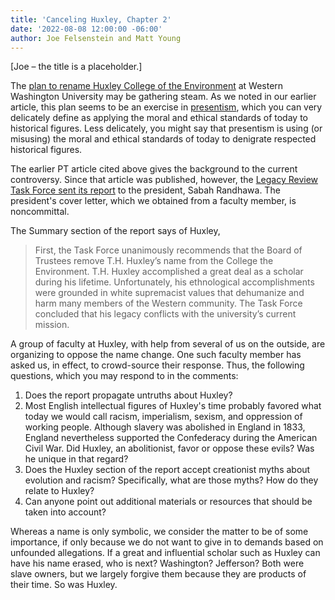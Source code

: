 ```yaml
---
title: 'Canceling Huxley, Chapter 2'
date: '2022-08-08 12:00:00 -06:00'
author: Joe Felsenstein and Matt Young
---
```

[Joe – the title is a placeholder.]

The <a href="https://pandasthumb.org/archives/2021/05/canceling-huxley">plan to rename Huxley College of the Environment</a> at Western Washington University may be gathering steam. As we noted in our earlier article, this plan seems to be an exercise in <a href="https://en.wikipedia.org/wiki/Presentism_(literary_and_historical_analysis)">presentism</a>, which you can very delicately define as applying the moral and ethical standards of today to historical figures. Less delicately, you might say that presentism is using (or misusing) the moral and ethical standards of today to denigrate respected historical figures.

The earlier PT article cited above gives the background to the current controversy. Since that article was published, however, the <a href="https://president.wwu.edu/files/2021-07/LRTF%20Report%20and%20Recommendations_June%202021.pdf">Legacy Review Task Force sent its report</a> to the president, Sabah Randhawa. The president's cover letter, which we obtained from a faculty member, is noncommittal.

The Summary section of the report says of Huxley,

<!--more-->

<blockquote>First, the Task Force unanimously recommends that the Board of Trustees remove T.H. Huxley’s name from the College the Environment. T.H. Huxley accomplished a great deal as a scholar during his lifetime. Unfortunately, his ethnological accomplishments were grounded in white supremacist values that dehumanize and harm many members of the Western community. The Task Force concluded that his legacy conflicts with the university’s current mission.</blockquote>

A group of faculty at Huxley, with help from several of us on the outside, are organizing to oppose the name change. One such faculty member has asked us, in effect, to crowd-source their response. Thus, the following questions, which you may respond to in the comments:

<ol><li>Does the report propagate untruths about Huxley?</li>
<li>Most English intellectual figures of Huxley's time probably favored what today we would call racism, imperialism, sexism, and oppression of working people. Although slavery was abolished in England in 1833, England nevertheless supported the Confederacy during the American Civil War. Did Huxley, an abolitionist, favor or oppose these evils? Was he unique in that regard? </li>
<li>Does the Huxley section of the report accept creationist myths about evolution and racism? Specifically, what are those myths? How do they relate to Huxley? </li>
<li>Can anyone point out additional materials or resources that should be taken into account?</li></ol>

Whereas a name is only symbolic, we consider the matter to be of some importance, if only because we do not want to give in to demands based on unfounded allegations. If a great and influential scholar such as Huxley can have his name erased, who is next? Washington? Jefferson? Both were slave owners, but we largely forgive them because they are products of their time. So was Huxley.
